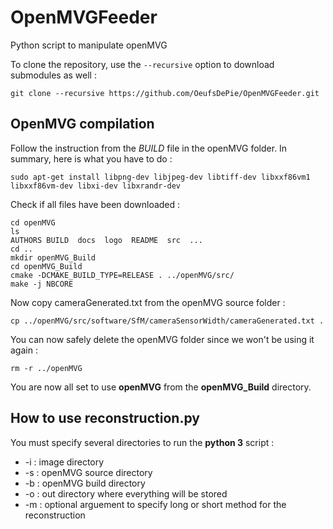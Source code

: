 # OpenMVGFeeder
Python script to manipulate openMVG

To clone the repository, use the `--recursive` option to download submodules as well :

```
git clone --recursive https://github.com/OeufsDePie/OpenMVGFeeder.git
``` 

## OpenMVG compilation

Follow the instruction from the *BUILD* file in the openMVG folder. In summary, here is what you have to do :

```
sudo apt-get install libpng-dev libjpeg-dev libtiff-dev libxxf86vm1 libxxf86vm-dev libxi-dev libxrandr-dev
```

Check if all files have been downloaded :

```
cd openMVG
ls
AUTHORS BUILD  docs  logo  README  src  ...
cd ..
mkdir openMVG_Build
cd openMVG_Build
cmake -DCMAKE_BUILD_TYPE=RELEASE . ../openMVG/src/
make -j NBCORE
```
Now copy cameraGenerated.txt from the openMVG source folder :
```
cp ../openMVG/src/software/SfM/cameraSensorWidth/cameraGenerated.txt .
```
You can now safely delete the openMVG folder since we won't be using it again :
```
rm -r ../openMVG
```
You are now all set to use **openMVG** from the **openMVG_Build** directory. 

## How to use reconstruction.py
You must specify several directories to run the **python 3** script :

* -i : image directory
* -s : openMVG source directory
* -b : openMVG build directory
* -o : out directory where everything will be stored
* -m : optional arguement to specify long or short method for the reconstruction

